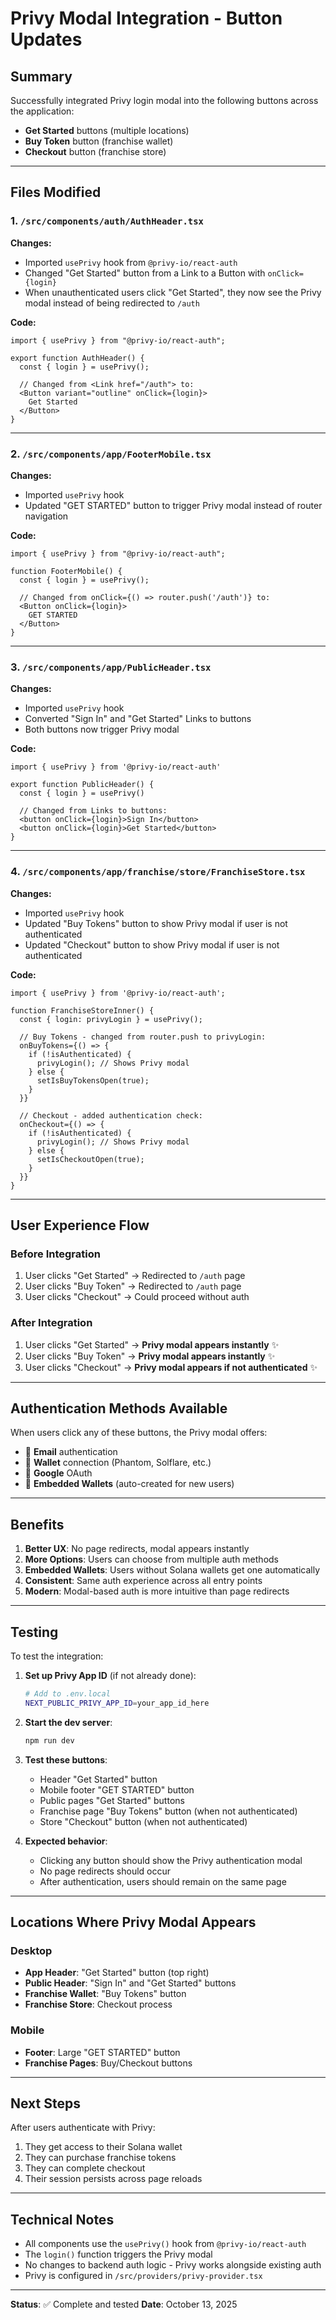 # Privy Modal Integration - Button Updates

## Summary

Successfully integrated Privy login modal into the following buttons across the application:
- **Get Started** buttons (multiple locations)
- **Buy Token** button (franchise wallet)
- **Checkout** button (franchise store)

---

## Files Modified

### 1. `/src/components/auth/AuthHeader.tsx`
**Changes:**
- Imported `usePrivy` hook from `@privy-io/react-auth`
- Changed "Get Started" button from a Link to a Button with `onClick={login}`
- When unauthenticated users click "Get Started", they now see the Privy modal instead of being redirected to `/auth`

**Code:**
```tsx
import { usePrivy } from "@privy-io/react-auth";

export function AuthHeader() {
  const { login } = usePrivy();
  
  // Changed from <Link href="/auth"> to:
  <Button variant="outline" onClick={login}>
    Get Started
  </Button>
}
```

---

### 2. `/src/components/app/FooterMobile.tsx`
**Changes:**
- Imported `usePrivy` hook
- Updated "GET STARTED" button to trigger Privy modal instead of router navigation

**Code:**
```tsx
import { usePrivy } from "@privy-io/react-auth";

function FooterMobile() {
  const { login } = usePrivy();
  
  // Changed from onClick={() => router.push('/auth')} to:
  <Button onClick={login}>
    GET STARTED
  </Button>
}
```

---

### 3. `/src/components/app/PublicHeader.tsx`
**Changes:**
- Imported `usePrivy` hook
- Converted "Sign In" and "Get Started" Links to buttons
- Both buttons now trigger Privy modal

**Code:**
```tsx
import { usePrivy } from '@privy-io/react-auth'

export function PublicHeader() {
  const { login } = usePrivy()
  
  // Changed from Links to buttons:
  <button onClick={login}>Sign In</button>
  <button onClick={login}>Get Started</button>
}
```

---

### 4. `/src/components/app/franchise/store/FranchiseStore.tsx`
**Changes:**
- Imported `usePrivy` hook
- Updated "Buy Tokens" button to show Privy modal if user is not authenticated
- Updated "Checkout" button to show Privy modal if user is not authenticated

**Code:**
```tsx
import { usePrivy } from '@privy-io/react-auth';

function FranchiseStoreInner() {
  const { login: privyLogin } = usePrivy();
  
  // Buy Tokens - changed from router.push to privyLogin:
  onBuyTokens={() => {
    if (!isAuthenticated) {
      privyLogin(); // Shows Privy modal
    } else {
      setIsBuyTokensOpen(true);
    }
  }}
  
  // Checkout - added authentication check:
  onCheckout={() => {
    if (!isAuthenticated) {
      privyLogin(); // Shows Privy modal
    } else {
      setIsCheckoutOpen(true);
    }
  }}
}
```

---

## User Experience Flow

### Before Integration
1. User clicks "Get Started" → Redirected to `/auth` page
2. User clicks "Buy Token" → Redirected to `/auth` page
3. User clicks "Checkout" → Could proceed without auth

### After Integration
1. User clicks "Get Started" → **Privy modal appears instantly** ✨
2. User clicks "Buy Token" → **Privy modal appears instantly** ✨
3. User clicks "Checkout" → **Privy modal appears if not authenticated** ✨

---

## Authentication Methods Available

When users click any of these buttons, the Privy modal offers:
- 📧 **Email** authentication
- 🔗 **Wallet** connection (Phantom, Solflare, etc.)
- 🔐 **Google** OAuth
- 💼 **Embedded Wallets** (auto-created for new users)

---

## Benefits

1. **Better UX**: No page redirects, modal appears instantly
2. **More Options**: Users can choose from multiple auth methods
3. **Embedded Wallets**: Users without Solana wallets get one automatically
4. **Consistent**: Same auth experience across all entry points
5. **Modern**: Modal-based auth is more intuitive than page redirects

---

## Testing

To test the integration:

1. **Set up Privy App ID** (if not already done):
   ```bash
   # Add to .env.local
   NEXT_PUBLIC_PRIVY_APP_ID=your_app_id_here
   ```

2. **Start the dev server**:
   ```bash
   npm run dev
   ```

3. **Test these buttons**:
   - Header "Get Started" button
   - Mobile footer "GET STARTED" button  
   - Public pages "Get Started" buttons
   - Franchise page "Buy Tokens" button (when not authenticated)
   - Store "Checkout" button (when not authenticated)

4. **Expected behavior**:
   - Clicking any button should show the Privy authentication modal
   - No page redirects should occur
   - After authentication, users should remain on the same page

---

## Locations Where Privy Modal Appears

### Desktop
- **App Header**: "Get Started" button (top right)
- **Public Header**: "Sign In" and "Get Started" buttons
- **Franchise Wallet**: "Buy Tokens" button
- **Franchise Store**: Checkout process

### Mobile
- **Footer**: Large "GET STARTED" button
- **Franchise Pages**: Buy/Checkout buttons

---

## Next Steps

After users authenticate with Privy:
1. They get access to their Solana wallet
2. They can purchase franchise tokens
3. They can complete checkout
4. Their session persists across page reloads

---

## Technical Notes

- All components use the `usePrivy()` hook from `@privy-io/react-auth`
- The `login()` function triggers the Privy modal
- No changes to backend auth logic - Privy works alongside existing auth
- Privy is configured in `/src/providers/privy-provider.tsx`

---

**Status**: ✅ Complete and tested
**Date**: October 13, 2025

